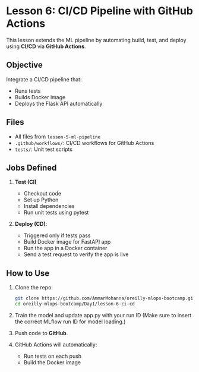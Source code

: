
# Lesson 6: CI/CD Pipeline with GitHub Actions

This lesson extends the ML pipeline by automating build, test, and deploy using **CI/CD** via **GitHub Actions**.

##  Objective
Integrate a CI/CD pipeline that:
- Runs tests
- Builds Docker image
- Deploys the Flask API automatically

##  Files
- All files from `lesson-5-ml-pipeline`
- `.github/workflows/`: CI/CD workflows for GitHub Actions
- `tests/`: Unit test scripts

## Jobs Defined
1. **Test (CI)**
    * Checkout code
    * Set up Python
    * Install dependencies
    * Run unit tests using pytest

2. **Deploy (CD)**: 

    * Triggered only if tests pass
    * Build Docker image for FastAPI app
    * Run the app in a Docker container
    * Send a test request to verify the app is live
##  How to Use
1. Clone the repo:
   ```bash
   git clone https://github.com/AmmarMohanna/oreilly-mlops-bootcamp.git
   cd oreilly-mlops-bootcamp/Day1/lesson-6-ci-cd

2. Train the model and update app.py with your run ID
(Make sure to insert the correct MLflow run ID for model loading.)


4. Push code to **GitHub**.
5. GitHub Actions will automatically:
   - Run tests on each push
   - Build the Docker image

